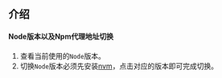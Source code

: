 

## 介绍

#### Node版本以及Npm代理地址切换

1. 查看当前使用的`Node`版本。
2. 切换`Node`版本必须先安装[nvm](https://github.com/coreybutler/nvm-windows/releases)，点击对应的版本即可完成切换。